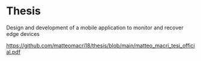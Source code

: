 # Thesis
Design and development of a mobile application to monitor and recover edge devices

https://github.com/matteomacri18/thesis/blob/main/matteo_macri_tesi_official.pdf
